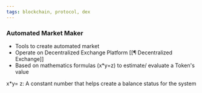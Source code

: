 ```yaml
---
tags: blockchain, protocol, dex
---
```


### Automated Market Maker

- Tools to create automated market
- Operate on Decentralized Exchange Platform [[¶ Decentralized Exchange]]
- Based on mathematics formulas (x\*y=z) to estimate/ evaluate a Token's value

x\*y= z: A constant number that helps create a balance status for the system

